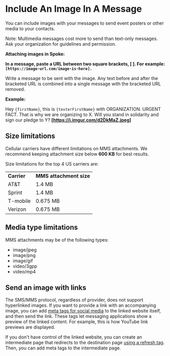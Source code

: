 # Include An Image In A Message

You can include images with your messages to send event posters
or other media to your contacts.

Note: Multimedia messages cost more to send than text-only
messages. Ask your organization for guidelines and permission.

**Attaching images in Spoke:**

**In a message, paste a URL between two square
brackets, [ ]. For example:
`[https://image-url.com/image-is-here].`**

Write a message to be sent with the image. Any text before
and after the bracketed URL is combined into a single
message with the bracketed URL removed.

**Example:**

Hey `{firstName}`, this is `{texterFirstName}` with ORGANIZATION. URGENT
FACT. That is why we are organizing to X. Will you stand in
solidarity and sign our pledge to Y?
**[https://i.imgur.com/d2DkMaZ.jpeg]**

Size limitations
----------------

Cellular carriers have different limitations on MMS attachments.
We recommend keeping attachment size below **600 KB** for best results.

Size limitations for the top 4 US carriers are:

|  |  |
| --- | --- |
| **Carrier** | **MMS attachment size** |
| AT&T | 1.4 MB |
| Sprint | 1.4 MB |
| T-mobile | 0.675 MB |
| Verizon | 0.675 MB |

Media type limitations
----------------------

MMS attachments may be of the following types:

* image/jpeg
* image/png
* image/gif
* video/3gpp
* video/mp4

Send an image with links
------------------------

The SMS/MMS protocol, regardless of provider, does not support
hyperlinked images. If you want to provide a link with an
accompanying image, you can add [meta tags for social media](https://css-tricks.com/essential-meta-tags-social-media/) to the linked website itself, and then send the link. These tags
let messaging applications show a preview of the linked content.
For example, this is how YouTube link previews are displayed.

If you don't have control of the linked website, you can create
an intermediate page that redirects to the destination page
[using a refresh tag](https://www.lifewire.com/meta-refresh-tag-3469046). Then, you can add meta tags to the intermediate page.

 